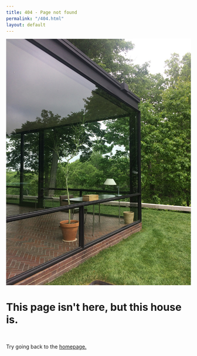 ```yaml
---
title: 404 - Page not found
permalink: "/404.html"
layout: default
---
```

<head>
<style type="text/css">

.profile img {
    width: 100%;
}
sidebar p {
padding-top: 30px;
}
sidebar p a {
    border-bottom: 1px solid lightgrey;
}
</style>
</head>
<body>
<div class="profile">
<div class="text">

<img src="/images/glasshouse.jpg">

</div>

<sidebar>

<h1>This page isn't here, but this house is.</h1>



<p>Try going back to the <a href="/index.html">homepage.</a></p>

</sidebar>
</div>
</body>

